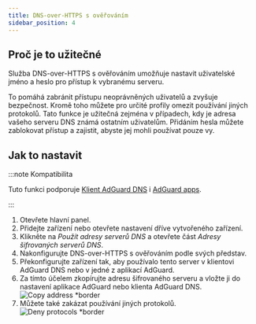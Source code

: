 ```yaml
---
title: DNS-over-HTTPS s ověřováním
sidebar_position: 4
---
```


## Proč je to užitečné

Služba DNS-over-HTTPS s ověřováním umožňuje nastavit uživatelské jméno a heslo pro přístup k vybranému serveru.

To pomáhá zabránit přístupu neoprávněných uživatelů a zvyšuje bezpečnost. Kromě toho můžete pro určité profily omezit používání jiných protokolů. Tato funkce je užitečná zejména v případech, kdy je adresa vašeho serveru DNS známá ostatním uživatelům. Přidáním hesla můžete zablokovat přístup a zajistit, abyste jej mohli používat pouze vy.

## Jak to nastavit

:::note Kompatibilita

Tuto funkci podporuje [Klient AdGuard DNS](/dns-client/overview.md) i [AdGuard apps](https://adguard.com/welcome.html).

:::

1. Otevřete hlavní panel.
2. Přidejte zařízení nebo otevřete nastavení dříve vytvořeného zařízení.
3. Klikněte na _Použít adresy serverů DNS_ a otevřete část _Adresy šifrovaných serverů DNS_.
4. Nakonfigurujte DNS-over-HTTPS s ověřováním podle svých představ.
5. Překonfigurujte zařízení tak, aby používalo tento server v klientovi AdGuard DNS nebo v jedné z aplikací AdGuard.
6. Za tímto účelem zkopírujte adresu šifrovaného serveru a vložte ji do nastavení aplikace AdGuard nebo klienta AdGuard DNS.
    ![Copy address \*border](https://cdn.adtidy.org/content/kb/dns/private/new_dns/connect/doh_step6.png)
7. Můžete také zakázat používání jiných protokolů.
    ![Deny protocols \*border](https://cdn.adtidy.org/content/kb/dns/private/new_dns/connect/deny_protocol.png)
